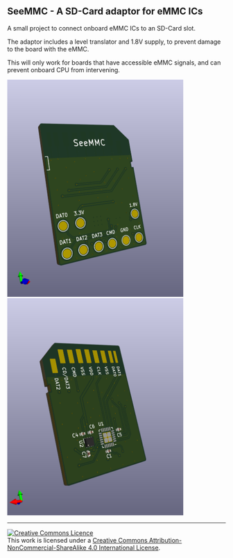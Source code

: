 ## SeeMMC - A SD-Card adaptor for eMMC ICs

A small project to connect onboard eMMC ICs to an SD-Card slot.

The adaptor includes a level translator and 1.8V supply, to prevent damage to the board with the eMMC.

This will only work for boards that have accessible eMMC signals, and can prevent onboard CPU from intervening.

<img src="https://github.com/TiZed/SeeMMC/blob/main/SeeMMC_Front.png" height="500" width="406" >
<img src="https://github.com/TiZed/SeeMMC/blob/main/SeeMMC_Back.png" height="500" width="406" >

---
<a rel="license" href="http://creativecommons.org/licenses/by-nc-sa/4.0/"><img alt="Creative Commons Licence" style="border-width:0" src="https://i.creativecommons.org/l/by-nc-sa/4.0/88x31.png" /></a><br />This work is licensed under a <a rel="license" href="http://creativecommons.org/licenses/by-nc-sa/4.0/">Creative Commons Attribution-NonCommercial-ShareAlike 4.0 International License</a>.
